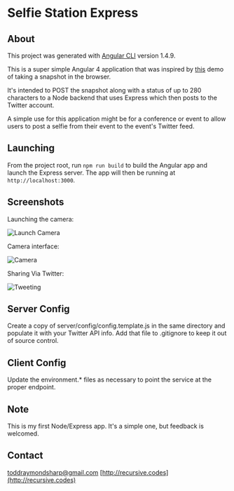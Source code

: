 # Selfie Station Express

## About
This project was generated with [Angular CLI](https://github.com/angular/angular-cli) version 1.4.9.

This is a super simple Angular 4 application that was inspired by [this](https://jsfiddle.net/dannymarkov/cuumwch5/) demo of taking a snapshot in the browser.

It's intended to POST the snapshot along with a status of up to 280 characters to a Node backend that uses Express which then posts to the Twitter account.

A simple use for this application might be for a conference or event to allow users to post a selfie from their event to the event's Twitter feed.

## Launching

From the project root, run `npm run build` to build the Angular app and launch the Express server.  The app will then be running at `http://localhost:3000`.

## Screenshots

Launching the camera:

![Launch Camera](https://s3.amazonaws.com/img.recursive.codes/Screenshot_20171124_225720.png)

Camera interface:

![Camera](https://s3.amazonaws.com/img.recursive.codes/Screenshot_20171124_230207.png)

Sharing Via Twitter:

![Tweeting](https://s3.amazonaws.com/img.recursive.codes/Screenshot_20171124_230228.png)


## Server Config

Create a copy of server/config/config.template.js in the same directory and populate it with your Twitter API info.  Add that file to .gitignore to keep it out of source control.

## Client Config

Update the environment.* files as necessary to point the service at the proper endpoint.

## Note

This is my first Node/Express app.  It's a simple one, but feedback is welcomed.  

## Contact

toddraymondsharp@gmail.com
[http://recursive.codes](http://recursive.codes)

